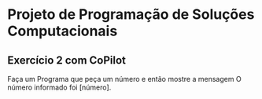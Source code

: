 # Projeto de Programação de Soluções Computacionais
## Exercício 2 com CoPilot

Faça um Programa que peça um número e então mostre a mensagem O número informado foi [número].
